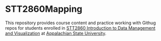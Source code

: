 # STT2860Mapping

This repository provides course content and practice working with Githug repos for students enrolled in [STT2860 Introduction to Data Management and Visualization](https://stat-jet-asu.github.io/STT2860DataScience1/) at [Appalachian State University](https://www.appstate.edu/).
